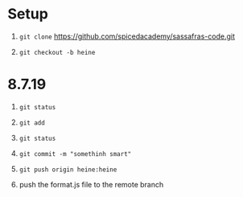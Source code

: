 # Setup

1. `git clone` https://github.com/spicedacademy/sassafras-code.git

2. `git checkout -b heine`

# 8.7.19

1. `git status`

2. `git add`

3. `git status`

4. `git commit -m "somethinh smart"`

5. `git push origin heine:heine`

6. push the format.js file to the remote branch
